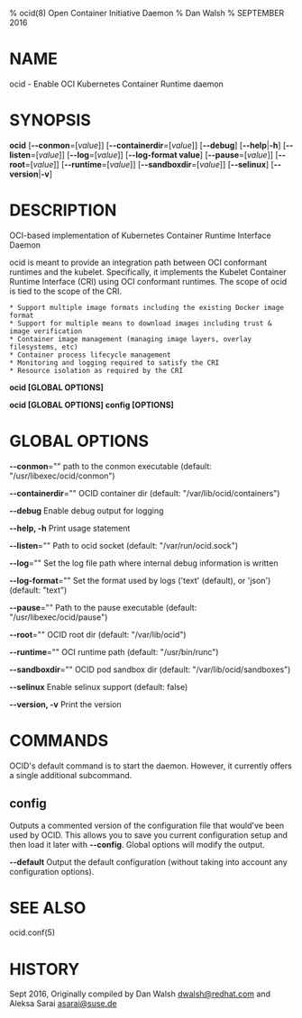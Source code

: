 % ocid(8) Open Container Initiative Daemon
% Dan Walsh
% SEPTEMBER 2016
# NAME
ocid - Enable OCI Kubernetes Container Runtime daemon

# SYNOPSIS
**ocid**
[**--conmon**=[*value*]]
[**--containerdir**=[*value*]]
[**--debug**]
[**--help**|**-h**]
[**--listen**=[*value*]]
[**--log**=[*value*]]
[**--log-format value**]
[**--pause**=[*value*]]
[**--root**=[*value*]]
[**--runtime**=[*value*]]
[**--sandboxdir**=[*value*]]
[**--selinux**]
[**--version**|**-v**]

# DESCRIPTION
OCI-based implementation of Kubernetes Container Runtime Interface Daemon

ocid is meant to provide an integration path between OCI conformant runtimes and the kubelet. Specifically, it implements the Kubelet Container Runtime Interface (CRI) using OCI conformant runtimes. The scope of ocid is tied to the scope of the CRI.

	* Support multiple image formats including the existing Docker image format
	* Support for multiple means to download images including trust & image verification
	* Container image management (managing image layers, overlay filesystems, etc)
	* Container process lifecycle management
	* Monitoring and logging required to satisfy the CRI
	* Resource isolation as required by the CRI

**ocid [GLOBAL OPTIONS]**

**ocid [GLOBAL OPTIONS] config [OPTIONS]**

# GLOBAL OPTIONS

**--conmon**=""
  path to the conmon executable (default: "/usr/libexec/ocid/conmon")

**--containerdir**=""
  OCID container dir (default: "/var/lib/ocid/containers")

**--debug**
  Enable debug output for logging

**--help, -h**
  Print usage statement

**--listen**=""
  Path to ocid socket (default: "/var/run/ocid.sock")

**--log**=""
  Set the log file path where internal debug information is written

**--log-format**=""
  Set the format used by logs ('text' (default), or 'json') (default: "text")

**--pause**=""
  Path to the pause executable (default: "/usr/libexec/ocid/pause")

**--root**=""
  OCID root dir (default: "/var/lib/ocid")

**--runtime**=""
  OCI runtime path (default: "/usr/bin/runc")

**--sandboxdir**=""
  OCID pod sandbox dir (default: "/var/lib/ocid/sandboxes")

**--selinux**
  Enable selinux support (default: false)

**--version, -v**
  Print the version

# COMMANDS
OCID's default command is to start the daemon. However, it currently offers a
single additional subcommand.

## config

Outputs a commented version of the configuration file that would've been used
by OCID. This allows you to save you current configuration setup and then load
it later with **--config**. Global options will modify the output.

**--default**
  Output the default configuration (without taking into account any configuration options).

# SEE ALSO
ocid.conf(5)

# HISTORY
Sept 2016, Originally compiled by Dan Walsh <dwalsh@redhat.com> and Aleksa Sarai <asarai@suse.de>
